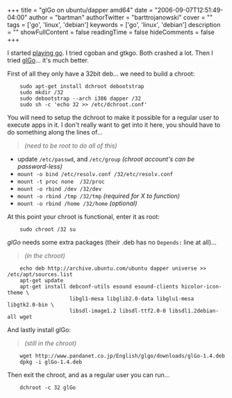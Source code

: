 +++
title = "glGo on ubuntu/dapper amd64"
date = "2006-09-07T12:51:49-04:00"
author = "bartman"
authorTwitter = "barttrojanowski"
cover = ""
tags = ['go', 'linux', 'debian']
keywords = ['go', 'linux', 'debian']
description = ""
showFullContent = false
readingTime = false
hideComments = false
+++

I started [playing go](http://www.pandanet.co.jp/English/).  I tried cgoban and gtkgo.  Both 
crashed a lot.  Then I tried [glGo](http://www.pandanet.co.jp/English/glgo/screenshots.html)... it's much better.

<!--more-->

First of all they only have a 32bit deb... we need to build a chroot:

        sudo apt-get install dchroot debootstrap
        sudo mkdir /32
        sudo debootstrap --arch i386 dapper /32
        sudo sh -c 'echo 32 >> /etc/dchroot.conf'

You will need to setup the dchroot to make it possible for a regular user to execute apps in 
it.  I don't really want to get into it here, you should have to do something along the lines of...

<blockquote>
<i>(need to be root to do all of this)</i>
</blockquote>

  - update `/etc/passwd`, and `/etc/group` *(chroot account's can be password-less)*
  - `mount -o bind /etc/resolv.conf /32/etc/resolv.conf`
  - `mount -t proc none  /32/proc`
  - `mount -o rbind /dev /32/dev`
  - `mount -o rbind /tmp /32/tmp` *(required for X to function)*
  - `mount -o rbind /home /32/home` *(optional)*

At this point your chroot is functional, enter it as root:

        sudo chroot /32 su

*glGo* needs some extra packages (their .deb has no `Depends:` line at all)...

<blockquote>
<i>(in the chroot)</i>
</blockquote>

        echo deb http://archive.ubuntu.com/ubuntu dapper universe >> /etc/apt/sources.list
        apt-get update
        apt-get install debconf-utils esound esound-clients hicolor-icon-theme \
                        libgl1-mesa libglib2.0-data libglu1-mesa libgtk2.0-bin \
                        libsdl-image1.2 libsdl-ttf2.0-0 libsdl1.2debian-all wget

And lastly install glGo:

<blockquote>
<i>(still in the chroot)</i>
</blockquote>

        wget http://www.pandanet.co.jp/English/glgo/downloads/glGo-1.4.deb
        dpkg -i glGo-1.4.deb

Then exit the chroot, and as a regular user you can run...

        dchroot -c 32 glGo